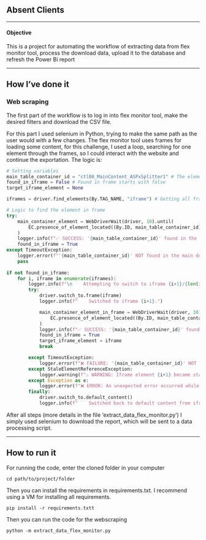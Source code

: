 ## Absent Clients

---

#### Objective

This is a project for automating the workflow of extracting data from flex monitor tool, process the download data, upload it to the database and refresh the Power Bi report


---

## How I’ve done it

### Web scraping

The first part of the workflow is to log in into flex monitor tool, make the desired filters and download the CSV file.

For this part I used selenium in Python, trying to make the same path as the user would with a few changes. The flex monitor tool uses frames for loading some content, for this challenge, I used a loop, searching for one element through the frames, so I could interact with the website and continue the exportation. The logic is:

```python
# Setting variables
main_table_container_id = "ctl00_MainContent_ASPxSplitter1" # The element I want to find
found_in_iframe = False # Found in frame starts with false
target_iframe_element = None

iframes = driver.find_elements(By.TAG_NAME, "iframe") # Getting all frames in page

# Logic to find the element in frame
try:
    main_container_element = WebDriverWait(driver, 10).until(
        EC.presence_of_element_located((By.ID, main_table_container_id))
    )
    logger.info(f"✅ SUCCESS: '{main_table_container_id}' found in the MAIN document!")
    found_in_iframe = True
except TimeoutException:
    logger.error(f"'{main_table_container_id}' NOT found in the main document.")
    pass
 
if not found_in_iframe:
    for i, iframe in enumerate(iframes):
        logger.info(f"\n    Attempting to switch to iframe {i+1}/{len(iframes)}...")
        try:
            driver.switch_to.frame(iframe)
            logger.info(f"    Switched to iframe {i+1}.")

            main_container_element_in_frame = WebDriverWait(driver, 30).until(
                EC.presence_of_element_located((By.ID, main_table_container_id))
            )
            logger.info(f"✅ SUCCESS: '{main_table_container_id}' found in iframe {i+1}!")
            found_in_iframe = True
            target_iframe_element = iframe
            break

        except TimeoutException:
            logger.error(f"❌ FAILURE: '{main_table_container_id}' NOT found in iframe {i+1} within allowed time.")
        except StaleElementReferenceException:
            logger.warning(f"⚠️ WARNING: Iframe element {i+1} became stale. Skipping this iframe.")
        except Exception as e:
            logger.error(f"❌ ERROR: An unexpected error occurred while checking iframe {i+1}: {e}")
        finally:
            driver.switch_to.default_content()
            logger.info(f"    Switched back to default content from iframe {i+1}.")
```

After all steps (more details in the file ‘extract_data_flex_monitor.py’) I simply used selenium to download the report, which will be sent to a data processing script.

---

## How to run it

For running the code, enter the cloned folder in your computer

```
cd path/to/project/folder
```

Then you can install the requirements in requirements.txt. I recommend using a VM for installing all requirements.

```
pip install -r requirements.txtt
```

Then you can run the code for the webscraping

```
python -m extract_data_flex_monitor.py
```
